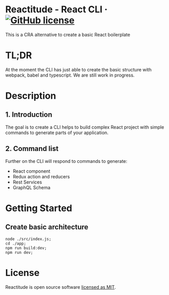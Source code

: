 # Reactitude - React CLI &middot; [![GitHub license](https://img.shields.io/badge/license-MIT-blue.svg)](https://github.com/valeriogiocondi/reactitude/blob/master/LICENSE)
This is a CRA alternative to create a basic React boilerplate

# TL;DR
At the moment the CLI has just able to create the basic structure with webpack, babel and typescript.
We are still work in progress.


# Description
## 1. Introduction
The goal is to create a CLI helps to build complex React project with simple commands to generate parts of your application.


## 2. Command list
Further on the CLI will respond to commands to generate:

* React component
* Redux action and reducers
* Rest Services
* GraphQL Schema


# Getting Started

## Create basic architecture
```
node ./src/index.js;
cd ./app;
npm run build:dev;
npm run dev;
```



# License

Reactitude is open source software [licensed as MIT](https://github.com/valeriogiocondi/reactitude/blob/master/LICENSE). 
